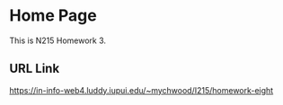 # Home Page
This is N215 Homework 3.

## URL Link
https://in-info-web4.luddy.iupui.edu/~mychwood/I215/homework-eight
